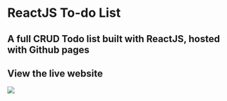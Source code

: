 # ReactJS To-do List
## A full CRUD Todo list built with ReactJS, hosted with Github pages
## View the live website 
![](VanillaJS%20preview.JPG)
